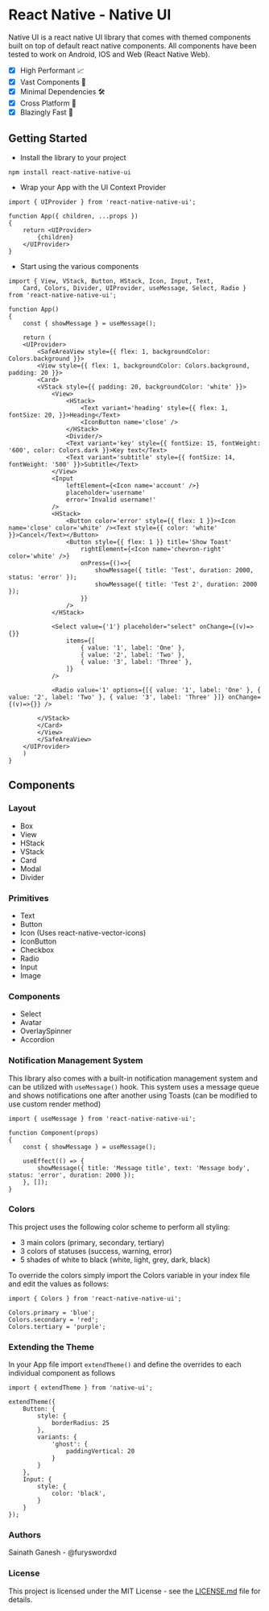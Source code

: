 # React Native - Native UI
Native UI is a react native UI library that comes with themed components built on top of default react native components. All components have been tested to work on Android, IOS and Web (React Native Web).

- [x] High Performant 📈
- [x] Vast Components 💯
- [x] Minimal Dependencies 🛠️
- [x] Cross Platform 📱
- [x] Blazingly Fast 🚀

## Getting Started
- Install the library to your project
```
npm install react-native-native-ui
```
- Wrap your App with the UI Context Provider
```
import { UIProvider } from 'react-native-native-ui';

function App({ children, ...props })
{
    return <UIProvider>
        {children}
    </UIProvider>
}
```
- Start using the various components
```
import { View, VStack, Button, HStack, Icon, Input, Text,
    Card, Colors, Divider, UIProvider, useMessage, Select, Radio } from 'react-native-native-ui';

function App()
{
    const { showMessage } = useMessage();

    return (
    <UIProvider>
        <SafeAreaView style={{ flex: 1, backgroundColor: Colors.background }}>
        <View style={{ flex: 1, backgroundColor: Colors.background, padding: 20 }}>
        <Card>
        <VStack style={{ padding: 20, backgroundColor: 'white' }}>
            <View>
                <HStack>
                    <Text variant='heading' style={{ flex: 1, fontSize: 20, }}>Heading</Text>
                    <IconButton name='close' />
                </HStack>
                <Divider/>
                <Text variant='key' style={{ fontSize: 15, fontWeight: '600', color: Colors.dark }}>Key text</Text>
                <Text variant='subtitle' style={{ fontSize: 14, fontWeight: '500' }}>Subtitle</Text>
            </View>
            <Input
                leftElement={<Icon name='account' />}
                placeholder='username'
                error='Invalid username!'
            />
            <HStack>
                <Button color='error' style={{ flex: 1 }}><Icon name='close' color='white' /><Text style={{ color: 'white' }}>Cancel</Text></Button>
                <Button style={{ flex: 1 }} title='Show Toast'
                    rightElement={<Icon name='chevron-right' color='white' />}
                    onPress={()=>{
                        showMessage({ title: 'Test', duration: 2000, status: 'error' });
                        showMessage({ title: 'Test 2', duration: 2000 });
                    }}
                />
            </HStack>

            <Select value={'1'} placeholder="select" onChange={(v)=>{}}
                items={[
                    { value: '1', label: 'One' },
                    { value: '2', label: 'Two' },
                    { value: '3', label: 'Three' },
                ]}
            />

            <Radio value='1' options={[{ value: '1', label: 'One' }, { value: '2', label: 'Two' }, { value: '3', label: 'Three' }]} onChange={(v)=>{}} />

        </VStack>
        </Card>
        </View>
        </SafeAreaView>
    </UIProvider>
    )
}
```

## Components

### Layout
- Box
- View
- HStack
- VStack
- Card
- Modal
- Divider

### Primitives
- Text
- Button
- Icon (Uses react-native-vector-icons)
- IconButton
- Checkbox
- Radio
- Input
- Image

### Components
- Select
- Avatar
- OverlaySpinner
- Accordion

### Notification Management System
This library also comes with a built-in notification management system and can be utilized with `useMessage()` hook.
This system uses a message queue and shows notifications one after another using Toasts (can be modified to use custom render method)
```
import { useMessage } from 'react-native-native-ui';

function Component(props)
{
    const { showMessage } = useMessage();

    useEffect(() => {
        showMessage({ title: 'Message title', text: 'Message body', status: 'error', duration: 2000 });
    }, []);
}
```

### Colors
This project uses the following color scheme to perform all styling:
- 3 main colors (primary, secondary, tertiary)
- 3 colors of statuses (success, warning, error)
- 5 shades of white to black (white, light, grey, dark, black)

To override the colors simply import the Colors variable in your index file and edit the values as follows:
```
import { Colors } from 'react-native-native-ui';

Colors.primary = 'blue';
Colors.secondary = 'red';
Colors.tertiary = 'purple';
```

### Extending the Theme
In your App file import `extendTheme()` and define the overrides to each individual component as follows
```
import { extendTheme } from 'native-ui';

extendTheme({
	Button: {
		style: {
			borderRadius: 25
		},
		variants: {
			'ghost': {
				paddingVertical: 20
			}
		}
	},
	Input: {
		style: {
			color: 'black',
		}
	}
});
```

### Authors
Sainath Ganesh - @furyswordxd

### License
This project is licensed under the MIT License - see the [LICENSE.md](LICENSE.md) file for details.
